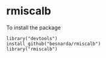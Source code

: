 # rmiscalb

To install the package  

```
library("devtools")
install_github("besnarda/rmiscalb")  
library("rmiscalb")
```
